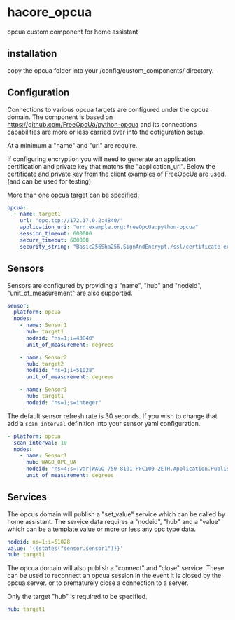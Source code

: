 # hacore_opcua

opcua custom component for home assistant

## installation

copy the opcua folder into your /config/custom_components/ directory.


## Configuration

Connections to various opcua targets are configured under the opcua domain. The component is based on https://github.com/FreeOpcUa/python-opcua and its connections capabilities are more or less carried over into the cofiguration setup.

At a minimum a "name" and "url" are require.  

If configuring encryption you will need to generate an application certification and private key that matchs the "application_uri". Below the certificate and private key from the client examples of FreeOpcUa are used. (and can be used for testing)

More than one opcua target can be specified.

```yaml
opcua:
  - name: target1
    url: "opc.tcp://172.17.0.2:4840/"
    application_uri: "urn:example.org:FreeOpcUa:python-opcua"
    session_timeout: 600000
    secure_timeout: 600000
    security_string: "Basic256Sha256,SignAndEncrypt,/ssl/certificate-example.der,/ssl/private-key-example.pem"
```


## Sensors

Sensors are configured by providing a "name", "hub" and "nodeid", "unit_of_measurement" are also supported.

```yaml
sensor:
  platform: opcua
  nodes:
    - name: Sensor1
      hub: target1
      nodeid: "ns=1;i=43840"
      unit_of_measurement: degrees

    - name: Sensor2
      hub: target2
      nodeid: "ns=1;i=51028"
      unit_of_measurement: degrees

    - name: Sensor3
      hub: target1
      nodeid: "ns=1;s=integer"
```
The default sensor refresh rate is 30 seconds. If you wish to change that add a `scan_interval` definition into your sensor yaml configuration.

```yaml
- platform: opcua
  scan_interval: 10
  nodes:
    - name: Sensor1
      hub: WAGO_OPC_UA
      nodeid: "ns=4;s=|var|WAGO 750-8101 PFC100 2ETH.Application.Publish_NativeMQTT.dwMyCounter"
      unit_of_measurement: degrees
```
## Services

The opcus domain will publish a "set_value" service which can be called by home assistant. The service data requires a "nodeid", "hub" and a "value" which can be a template value or more or less any opc type data.

```yaml
nodeid: ns=1;i=51028
value: '{{states("sensor.sensor1")}}'
hub: target1
```

The opcua domain will also publish a "connect" and "close" service.  These can be used to reconnect an opcua session in the event it is closed by the opcua server. or to prematurely close a connection to a server.

Only the target "hub" is required to be specified.

```yaml
hub: target1
```
